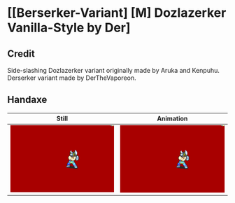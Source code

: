 # [\[Berserker-Variant\] \[M\] Dozlazerker Vanilla-Style by Der]

## Credit

Side-slashing Dozlazerker variant originally made by Aruka and Kenpuhu.
Derserker variant made by DerTheVaporeon.
	
## Handaxe

| Still | Animation |
| :---: | :-------: |
| ![Handaxe still](./Handaxe_000.png) | ![Handaxe animation](./Handaxe.gif) |
